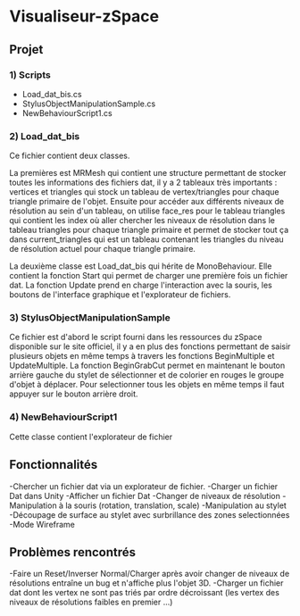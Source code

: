 # Visualiseur-zSpace

## Projet

### 1) Scripts
- Load_dat_bis.cs
- StylusObjectManipulationSample.cs
- NewBehaviourScript1.cs

### 2) Load_dat_bis
Ce fichier contient deux classes.

La premières est MRMesh qui contient une structure permettant de stocker toutes les informations des fichiers dat, il y a 2 tableaux très importants : vertices et triangles qui stock un tableau de vertex/triangles pour chaque triangle primaire de l'objet. Ensuite pour accéder aux différents niveaux de résolution au sein d'un tableau, on utilise face_res pour le tableau triangles qui contient les index où aller chercher les niveaux de résolution dans le tableau triangles pour chaque triangle primaire et permet de stocker tout ça dans current_triangles qui est un tableau contenant les triangles du niveau de résolution actuel pour chaque triangle primaire.

La deuxième classe est Load_dat_bis qui hérite de MonoBehaviour.
Elle contient la fonction Start qui permet de charger une première fois un fichier dat.
La fonction Update prend en charge l'interaction avec la souris, les boutons de l'interface graphique et l'explorateur de fichiers.

### 3) StylusObjectManipulationSample
Ce fichier est d'abord le script fourni dans les ressources du zSpace disponible sur le site officiel, il y a en plus des fonctions permettant de saisir plusieurs objets en même temps à travers les fonctions BeginMultiple et UpdateMultiple.
La fonction BeginGrabCut permet en maintenant le bouton arrière gauche du stylet de sélectionner et de colorier en rouges le groupe d'objet à déplacer. Pour selectionner tous les objets en même temps il faut appuyer sur le bouton arrière droit.

### 4) NewBehaviourScript1 
Cette classe contient l'explorateur de fichier

## Fonctionnalités
-Chercher un fichier dat via un explorateur de fichier.
-Charger un fichier Dat dans Unity
-Afficher un fichier Dat
-Changer de niveaux de résolution
-Manipulation à la souris (rotation, translation, scale)
-Manipulation au stylet
-Découpage de surface au stylet avec surbrillance des zones selectionnées
-Mode Wireframe

## Problèmes rencontrés
-Faire un Reset/Inverser Normal/Charger après avoir changer de niveaux de résolutions entraîne un bug et n'affiche plus l'objet 3D.
-Charger un fichier dat dont les vertex ne sont pas triés par ordre décroissant (les vertex des niveaux de résolutions faibles en premier ...)
